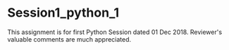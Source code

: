 # Session1_python_1
This assignment is for first Python Session dated 01 Dec 2018. Reviewer's valuable comments are much appreciated.
